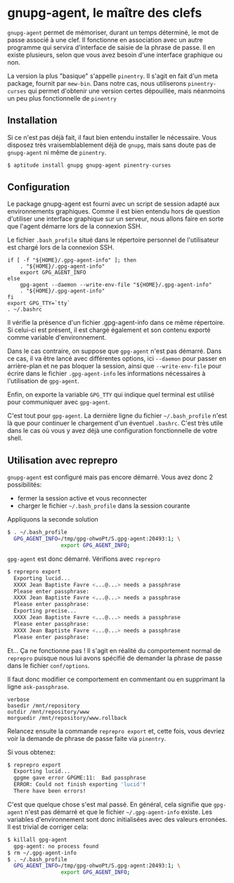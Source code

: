 # gnupg-agent, le maître des clefs

`gnupg-agent` permet de mémoriser, durant un temps déterminé, le mot de
passe associé à une clef.
Il fonctionne en association avec un autre programme qui servira
d'interface de saisie de la phrase de passe. Il en existe plusieurs,
selon que vous avez besoin d'une interface graphique ou non.

La version la plus "basique" s'appelle `pinentry`. Il s'agit en fait
d'un meta package, fournit par `mew-bin`. Dans notre cas, nous
utiliserons `pinentry-curses` qui permet d'obtenir une version certes
dépouillée, mais néanmoins un peu plus fonctionnelle de `pinentry`

## Installation

Si ce n'est pas déjà fait, il faut bien entendu installer le nécessaire.
Vous disposez très vraisemblablement déjà de `gnupg`, mais sans doute
pas de `gnupg-agent` ni même de `pinentry`.

~~~~{.bash style="bash"}
$ aptitude install gnupg gnupg-agent pinentry-curses
~~~~~~~~~~

## Configuration

Le package gnupg-agent est fourni avec un script de session adapté aux
environnements graphiques. Comme il est bien entendu hors de question
d'utiliser une interface graphique sur un serveur, nous allons faire en
sorte que l'agent démarre lors de la connexion SSH.

Le fichier `.bash_profile` situé dans le répertoire personnel de
l'utilisateur est chargé lors de la connexion SSH.

~~~~{style="config" title=".bash\_profile"}
if [ -f "${HOME}/.gpg-agent-info" ]; then
	. "${HOME}/.gpg-agent-info"
	export GPG_AGENT_INFO
else
	gpg-agent --daemon --write-env-file "${HOME}/.gpg-agent-info"
	. "${HOME}/.gpg-agent-info"
fi
export GPG_TTY=`tty`
. ~/.bashrc
~~~~~~~~~~

Il vérifie la présence d'un fichier .gpg-agent-info dans ce même
répertoire. Si celui-ci est présent, il est chargé également et son
contenu exporté comme variable d'environnement.

Dans le cas contraire, on suppose que `gpg-agent` n'est pas démarré.
Dans ce cas, il va être lancé avec différentes options, ici `--daemon`
pour passer en arrière-plan et ne pas bloquer la session, ainsi que
`--write-env-file` pour écrire dans le fichier `.gpg-agent-info` les
informations nécessaires à l'utilisation de `gpg-agent`.

Enfin, on exporte la variable `GPG_TTY` qui indique quel terminal est
utilisé pour communiquer avec `gpg-agent`.

C'est tout pour `gpg-agent`. La dernière ligne du fichier
`~/.bash_profile` n'est là que pour continuer le chargement d'un
éventuel `.bashrc`. C'est très utile dans le cas où vous y avez déjà une
configuration fonctionnelle de votre shell.

## Utilisation avec reprepro

`gnupg-agent` est configuré mais pas encore démarré. Vous avez donc 2
possibilités:

- fermer la session active et vous reconnecter
- charger le fichier `~/.bash_profile` dans la session courante

Appliquons la seconde solution

~~~~{.bash style="bash"}
$ . ~/.bash_profile
  GPG_AGENT_INFO=/tmp/gpg-ohwoPt/S.gpg-agent:20493:1; \
                 export GPG_AGENT_INFO;
~~~~~~~~~~

`gpg-agent` est donc démarré. Vérifions avec `reprepro`

~~~~{.bash style="bash"}
$ reprepro export
  Exporting lucid...
  XXXX Jean Baptiste Favre <...@...> needs a passphrase
  Please enter passphrase:
  XXXX Jean Baptiste Favre <...@...> needs a passphrase
  Please enter passphrase:
  Exporting precise...
  XXXX Jean Baptiste Favre <...@...> needs a passphrase
  Please enter passphrase:
  XXXX Jean Baptiste Favre <...@...> needs a passphrase
  Please enter passphrase:
~~~~~~~~~~

Et... Ça ne fonctionne pas ! Il s'agit en réalité du comportement
normal de `reprepro` puisque nous lui avons spécifié de demander la
phrase de passe dans le fichier `conf/options`.

Il faut donc modifier ce comportement en commentant ou en supprimant la
ligne `ask-passphrase`.

~~~~{.config style="config" title="conf/options"}
verbose
basedir /mnt/repository
outdir /mnt/repository/www
morguedir /mnt/repository/www.rollback
~~~~~~~~~~

Relancez ensuite la commande `reprepro export` et, cette fois, vous
devriez voir la demande de phrase de passe faite via `pinentry`.

Si vous obtenez:

~~~~{.bash style="bash"}
$ reprepro export
  Exporting lucid...
  gpgme gave error GPGME:11:  Bad passphrase
  ERROR: Could not finish exporting 'lucid'!
  There have been errors!
~~~~~~~~~~

C'est que quelque chose s'est mal passé. En général, cela signifie que
`gpg-agent` n'est pas démarré et que le fichier `~/.gpg-agent-info`
existe. Les variables d'environnement sont donc initialisées avec des
valeurs erronées. Il est trivial de corriger cela:

~~~~{.bash style="bash"}
$ killall gpg-agent
  gpg-agent: no process found
$ rm ~/.gpg-agent-info 
$ . ~/.bash_profile
  GPG_AGENT_INFO=/tmp/gpg-ohwoPt/S.gpg-agent:20493:1; \
                 export GPG_AGENT_INFO;
~~~~~~~~~~
